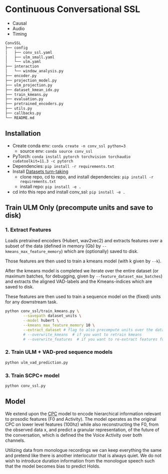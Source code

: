 # Continuous Conversational SSL

* Causal
* Audio
* Timing


```bash
ConvSSL
├── config
│   ├── conv_ssl.yaml
│   ├── ulm_small.yaml
│   └── ulm.yaml
├── interaction
│   └── window_analysis.py
├── encoder.py
├── projection_model.py
├── ulm_projection.py
├── dataset_kmean_idx.py
├── train_kmeans.py
├── evaluation.py
├── pretrained_encoders.py
├── utils.py
├── callbacks.py
└── README.md
```


## Installation

* Create conda env: `conda create -n conv_ssl python=3`
  - source env: `conda source conv_ssl`
* PyTorch: `conda install pytorch torchvision torchaudio cudatoolkit=11.3 -c pytorch`
* Dependencies: `pip install -r requirements.txt`
* Install [Datasets turn-taking](https://github.com/ErikEkstedt/datasets_turntaking)
    - clone repo, cd to repo, and install dependencies: `pip install -r requirements.txt`
    - install repo: `pip install -e .`
* cd into this repo and install conv_ssl: `pip install -e .`


## Train ULM Only (precompute units and save to disk)

### 1. Extract Features

Loads pretrained encoders (Hubert, wav2vec2) and extracts features over a subset of the
data (defined in memory (Gb) by `--kmeans_max_feature_memory`) which are (optionally) saved to disk.

Those features are then used to train a kmeans model (with k given by `--k`).

After the kmeans model is completed we iterate over the entire dataset (or
maximum batches, for debugging, given by `--feature_dataset_max_batches`) and
extracts the aligned VAD-labels and the Kmeans-indices which are saved to disk.

These features are then used to train a sequence model on the (fixed) units for any downstream task.


```bash
python conv_ssl/train_kmeans.py \
        --savepath dataset_units \
        --model hubert \
        --kmeans_max_feature_memory 10 \
        --extract_dataset # flag to also precompute units over the datasets
        # --overwrite_kmeans  # if you want to retrain kmeans
        # --overwrite_features  # if you want to re-extract features for kmeans
```


### 2. Train ULM + VAD-pred sequence models


```bash
python ulm_vad_prediction.py
```


### 3. Train SCPC+ model

```bash
python conv_ssl.py
```


## Model

We extend upon the [CPC]() model to encode hierarchical information relevant to
prosodic features (F0 and Activity). The model operates as the original CPC on
lower level features (100hz) while also reconstructing the F0, from the
observed data x, and predict a granular representation, of the future of the
conversation, which is defined the the Voice Activity over both channels.

Utilizing data from monologue recordings we can keep everything the same and
pretend like there is another interlocutor that is always quiet. We do not wish
to introduce duration information from the monologue speech such that the model
becomes bias to predict Holds.
